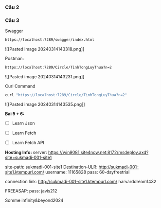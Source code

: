 ### Câu 2



### Câu 3
Swagger
```bash
https://localhost:7289/swagger/index.html
```
![[Pasted image 20240314143318.png]]


Postman:
```bash
https://localhost:7289/Circle/TinhTongLuyThua?n=2
```
![[Pasted image 20240314143231.png]]


Curl Command
```bash
curl "https://localhost:7289/Circle/TinhTongLuyThua?n=2"
```
![[Pasted image 20240314143535.png]]


**Bài 5 + 6:**
- [ ] Learn Json
- [ ] Learn Fetch 
- [ ] Learn Fetch API





**Hosting Info:**
server: https://win9081.site4now.net:8172/msdeploy.axd?site=sukmadi-001-site1

site-path: sukmadi-001-site1
Destination-ULR: http://sukmadi-001-site1.ktempurl.com/
	username: 11165828
	pass: 60-dayfreetrial

connection link: http://sukmadi-001-site1.ktempurl.com/
harvarddream1432



FREEASAP:
pass: javis212

Somme
infinity&beyond2024